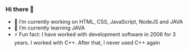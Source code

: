 ### Hi there 👋

- 🔭 I’m currently working on HTML, CSS, JavaScript, NodeJS and JAVA
- 🌱 I’m currently learning JAVA
- ⚡ Fun fact: I have worked with development software in 2006 for 3 years. I worked with C++. After that, I never used C++ again

